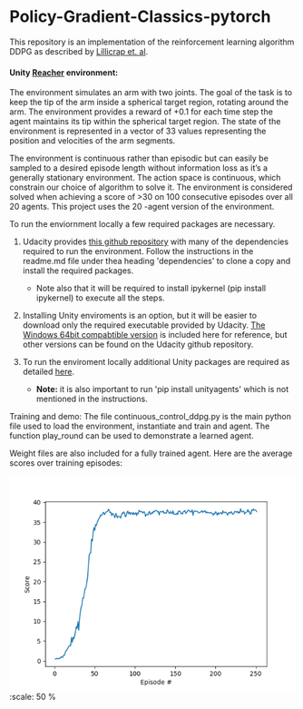 # Policy-Gradient-Classics-pytorch

This repository is an implementation of the reinforcement learning algorithm DDPG as described by [Lillicrap et. al](https://arxiv.org/abs/1509.02971).

#### Unity [Reacher](https://github.com/Unity-Technologies/ml-agents/blob/master/docs/Learning-Environment-Examples.md#reacher) environment:

The environment simulates an arm with two joints. The goal of the task is to keep the tip of the arm inside a spherical target region, rotating around the arm. The environment provides a reward of +0.1 for each time step the agent maintains its tip within the spherical target region. The state of the environment is represented in a vector of 33 values representing the position and velocities of the arm segments.  

The environment is continuous rather than episodic but can easily be sampled to a desired episode length without information loss as it’s a generally stationary environment. The action space is continuous, which constrain our choice of algorithm to solve it. The environment is considered solved when achieving a score of >30 on 100 consecutive episodes over all 20 agents. This project uses the 20 -agent version of the environment.  


To run the enviornment locally a few required packages are necessary.

1) Udacity provides [this github repository](https://github.com/udacity/deep-reinforcement-learning#dependencies) with many of the dependencies required to run the environment. Follow the instructions in the readme.md file under thea heading 'dependencies' to clone a copy and install the required packages. 
     * Note also that it will be required to install ipykernel (pip install ipykernel) to execute all the steps.

2) Installing Unity enviroments is an option, but it will be easier to download only the required executable provided by Udacity. [The Windows 64bit compabtible version](https://s3-us-west-1.amazonaws.com/udacity-drlnd/P2/Reacher/Reacher_Windows_x86_64.zip) is included here for reference, but other versions can be found on the Udacity github repository.

3) To run the enviroment locally additional Unity packages are required as detailed [here](https://github.com/Unity-Technologies/ml-agents/blob/master/docs/Installation-Windows.md). 
    * **Note:** it is also important to run 'pip install unityagents' which is not mentioned in the instructions.
    
Training and demo:
The file continuous_control_ddpg.py is the main python file used to load the environment, instantiate and train and agent. The function play_round can be used to demonstrate a learned agent.

Weight files are also included for a fully trained agent.
Here are the average scores over training episodes:

![Training curve](https://raw.githubusercontent.com/hummosa/Policy-Gradient-Classics-pytorch/master/DDPG_training_scores.png)
    :scale: 50 %
